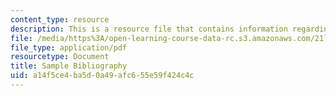 ```yaml
---
content_type: resource
description: This is a resource file that contains information regarding sample bibliography.
file: /media/https%3A/open-learning-course-data-rc.s3.amazonaws.com/21l-705-major-authors-rewriting-genesis-paradise-lost-and-twentieth-century-fantasy-spring-2009/a14f5ce4ba5d0a49afc655e59f424c4c_MIT21L_705S09_assn05.pdf
file_type: application/pdf
resourcetype: Document
title: Sample Bibliography
uid: a14f5ce4-ba5d-0a49-afc6-55e59f424c4c
---
```


